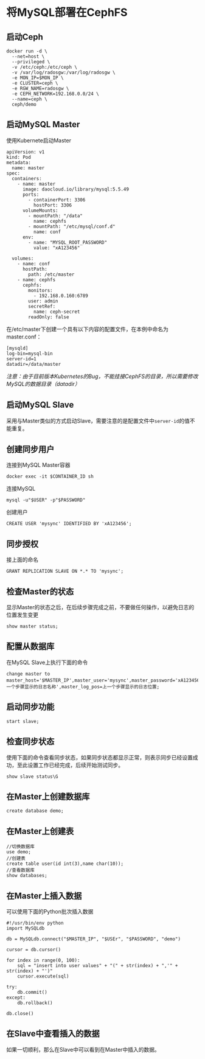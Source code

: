 # 将MySQL部署在CephFS

## 启动Ceph
	
	docker run -d \
	  --net=host \
	  --privileged \
	  -v /etc/ceph:/etc/ceph \
	  -v /var/log/radosgw:/var/log/radosgw \
	  -e MON_IP=$MON_IP \
	  -e CLUSTER=ceph \
	  -e RGW_NAME=radosgw \
	  -e CEPH_NETWORK=192.168.0.0/24 \
	  --name=ceph \
	  ceph/demo
  
## 启动MySQL Master
使用Kubernete启动Master

	apiVersion: v1
	kind: Pod
	metadata:
	  name: master
	spec:
	  containers:
	    - name: master
	      image: daocloud.io/library/mysql:5.5.49
	      ports:
	        - containerPort: 3306
	          hostPort: 3306
	      volumeMounts:
	        - mountPath: "/data"
	          name: cephfs
	        - mountPath: "/etc/mysql/conf.d"
	          name: conf
	      env:
	        - name: "MYSQL_ROOT_PASSWORD"
	          value: "xA123456"
	
	  volumes:
	    - name: conf
	      hostPath:
	        path: /etc/master
	    - name: cephfs
	      cephfs:
	        monitors:
	          - 192.168.0.160:6789
	        user: admin
	        secretRef:
	          name: ceph-secret
	        readOnly: false

在/etc/master下创建一个具有以下内容的配置文件，在本例中命名为master.conf：
   
	[mysqld]
	log-bin=mysql-bin
	server-id=1
	datadir=/data/master

*注意：由于目前版本Kubernetes的Bug，不能挂接CephFS的目录，所以需要修改MySQL的数据目录（datadir）*
        
## 启动MySQL Slave
采用与Master类似的方式启动Slave，需要注意的是配置文件中`server-id`的值不能重复。
## 创建同步用户
连接到MySQL Master容器
	
	docker exec -it $CONTAINER_ID sh
连接MySQL

	mysql -u"$USER" -p"$PASSWORD"
创建用户

	CREATE USER 'mysync' IDENTIFIED BY 'xA123456';

## 同步授权
接上面的命名

	GRANT REPLICATION SLAVE ON *.* TO 'mysync';
## 检查Master的状态
显示Master的状态之后，在后续步骤完成之前，不要做任何操作，以避免日志的位置发生变更

	show master status;
	
## 配置从数据库
在MySQL Slave上执行下面的命令
	
	change master to master_host='$MASTER_IP',master_user='mysync',master_password='xA123456',master_log_file='上一个步骤显示的日志名称',master_log_pos=上一个步骤显示的日志位置;

## 启动同步功能

	start slave;
## 检查同步状态
使用下面的命令查看同步状态，如果同步状态都显示正常，则表示同步已经设置成功，至此设置工作已经完成，后续开始测试同步。

	show slave status\G
## 在Master上创建数据库
	create database demo;
## 在Master上创建表
	//切换数据库
	use demo;
	//创建表
	create table user(id int(3),name char(10));
	//查看数据库
	show databases;
## 在Master上插入数据
可以使用下面的Python批次插入数据
	
	#!/usr/bin/env python
	import MySQLdb
	
	db = MySQLdb.connect("$MASTER_IP", "$USEr", "$PASSWORD", "demo")
	
	cursor = db.cursor()
	
	for index in range(0, 100):
	    sql = "insert into user values" + "(" + str(index) + ",'" + str(index) + "')"
	    cursor.execute(sql)
	
	try:
	    db.commit()
	except:
	    db.rollback()
	
	db.close()
## 在Slave中查看插入的数据
如果一切顺利，那么在Slave中可以看到在Master中插入的数据。
